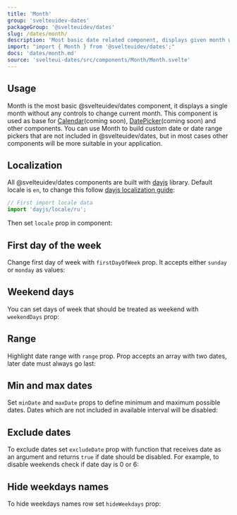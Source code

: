 ```yaml
---
title: 'Month'
group: 'svelteuidev-dates'
packageGroup: '@svelteuidev/dates'
slug: /dates/month/
description: 'Most basic date related component, displays given month with optional weekdays row'
import: "import { Month } from '@svelteuidev/dates';"
docs: 'dates/month.md'
source: 'svelteui-dates/src/components/Month/Month.svelte'
---
```


<script lang='ts'>
    import { Demo, MonthDemos } from "@svelteuidev/demos";
    import { Heading } from 'components'
</script>

<Heading />

## Usage

Month is the most basic @svelteuidev/dates component, it displays a single month without any controls to change current month. This component is used as base for [Calendar](/calendar)(coming soon), [DatePicker](/date-picker)(coming soon) and other components. You can use Month to build custom date or date range pickers that are not included in @svelteuidev/dates, but in most cases other components will be more suitable in your application.

<Demo demo={MonthDemos.usage} />

## Localization

All @svelteuidev/dates components are built with [dayjs](https://day.js.org/) library.
Default locale is `en`, to change this follow [dayjs localization guide](https://day.js.org/docs/en/i18n/loading-into-nodejs):

```ts
// First import locale data
import 'dayjs/locale/ru';
```

Then set `locale` prop in component:

<Demo demo={MonthDemos.localization} />

## First day of the week

Change first day of week with `firstDayOfWeek` prop. It accepts either `sunday` or `monday` as values:

<Demo demo={MonthDemos.firstDaySunday} />

## Weekend days

You can set days of week that should be treated as weekend with `weekendDays` prop:

<Demo demo={MonthDemos.weekendDays} />

## Range

Highlight date range with `range` prop. Prop accepts an array with two dates, later date must always go last:

<Demo demo={MonthDemos.range} />

## Min and max dates

Set `minDate` and `maxDate` props to define minimum and maximum possible dates.
Dates which are not included in available interval will be disabled:

<Demo demo={MonthDemos.boundaries} />

## Exclude dates

To exclude dates set `excludeDate` prop with function that receives date as an argument and returns
`true` if date should be disabled. For example, to disable weekends check if date day is 0 or 6:

<Demo demo={MonthDemos.exclude} />

## Hide weekdays names

To hide weekdays names row set `hideWeekdays` prop:

<Demo demo={MonthDemos.weekdays} />
